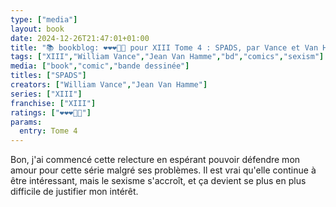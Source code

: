 ```yaml
---
type: ["media"]
layout: book
date: 2024-12-26T21:47:01+01:00
title: "📚 bookblog: ❤️❤️❤️🖤🖤 pour XIII Tome 4 : SPADS, par Vance et Van Hamme"
tags: ["XIII","William Vance","Jean Van Hamme","bd","comics","sexism"]
media: ["book","comic","bande dessinée"]
titles: ["SPADS"]
creators: ["William Vance","Jean Van Hamme"]
series: ["XIII"]
franchise: ["XIII"]
ratings: ["❤️❤️❤️🖤🖤"]
params:
  entry: Tome 4
---
```


Bon, j'ai commencé cette relecture en espérant pouvoir défendre mon amour pour cette série malgré ses problèmes. Il est vrai qu'elle continue à être intéressant, mais le sexisme s'accroît, et ça devient se plus en plus difficile de justifier mon intérêt.
